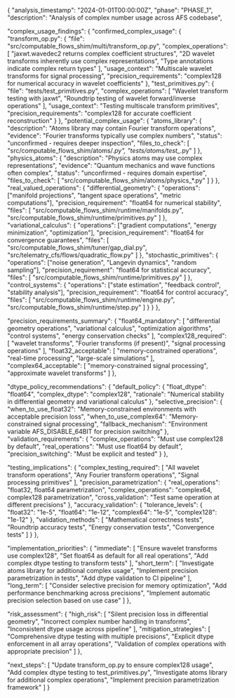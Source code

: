 {
  "analysis_timestamp": "2024-01-01T00:00:00Z",
  "phase": "PHASE_1",
  "description": "Analysis of complex number usage across AFS codebase",

  "complex_usage_findings": {
    "confirmed_complex_usage": {
      "transform_op.py": {
        "file": "src/computable_flows_shim/multi/transform_op.py",
        "complex_operations": [
          "jaxwt.wavedec2 returns complex coefficient structures",
          "2D wavelet transforms inherently use complex representations",
          "Type annotations indicate complex return types"
        ],
        "usage_context": "Multiscale wavelet transforms for signal processing",
        "precision_requirements": "complex128 for numerical accuracy in wavelet coefficients"
      },
      "test_primitives.py": {
        "file": "tests/test_primitives.py",
        "complex_operations": [
          "Wavelet transform testing with jaxwt",
          "Roundtrip testing of wavelet forward/inverse operations"
        ],
        "usage_context": "Testing multiscale transform primitives",
        "precision_requirements": "complex128 for accurate coefficient reconstruction"
      }
    },
    "potential_complex_usage": {
      "atoms_library": {
        "description": "Atoms library may contain Fourier transform operations",
        "evidence": "Fourier transforms typically use complex numbers",
        "status": "unconfirmed - requires deeper inspection",
        "files_to_check": [
          "src/computable_flows_shim/atoms/*.py",
          "tests/atoms/test_*.py"
        ]
      },
      "physics_atoms": {
        "description": "Physics atoms may use complex representations",
        "evidence": "Quantum mechanics and wave functions often complex",
        "status": "unconfirmed - requires domain expertise",
        "files_to_check": [
          "src/computable_flows_shim/atoms/physics_*.py"
        ]
      }
    },
    "real_valued_operations": {
      "differential_geometry": {
        "operations": ["manifold projections", "tangent space operations", "metric computations"],
        "precision_requirement": "float64 for numerical stability",
        "files": [
          "src/computable_flows_shim/runtime/manifolds.py",
          "src/computable_flows_shim/runtime/primitives.py"
        ]
      },
      "variational_calculus": {
        "operations": ["gradient computations", "energy minimization", "optimization"],
        "precision_requirement": "float64 for convergence guarantees",
        "files": [
          "src/computable_flows_shim/tuner/gap_dial.py",
          "src/telematry_cfs/flows/quadratic_flow.py"
        ]
      },
      "stochastic_primitives": {
        "operations": ["noise generation", "Langevin dynamics", "random sampling"],
        "precision_requirement": "float64 for statistical accuracy",
        "files": [
          "src/computable_flows_shim/runtime/primitives.py"
        ]
      },
      "control_systems": {
        "operations": ["state estimation", "feedback control", "stability analysis"],
        "precision_requirement": "float64 for control accuracy",
        "files": [
          "src/computable_flows_shim/runtime/engine.py",
          "src/computable_flows_shim/runtime/step.py"
        ]
      }
    }
  },

  "precision_requirements_summary": {
    "float64_mandatory": [
      "differential geometry operations",
      "variational calculus",
      "optimization algorithms",
      "control systems",
      "energy conservation checks"
    ],
    "complex128_required": [
      "wavelet transforms",
      "Fourier transforms (if present)",
      "signal processing operations"
    ],
    "float32_acceptable": [
      "memory-constrained operations",
      "real-time processing",
      "large-scale simulations"
    ],
    "complex64_acceptable": [
      "memory-constrained signal processing",
      "approximate wavelet transforms"
    ]
  },

  "dtype_policy_recommendations": {
    "default_policy": {
      "float_dtype": "float64",
      "complex_dtype": "complex128",
      "rationale": "Numerical stability in differential geometry and variational calculus"
    },
    "selective_precision": {
      "when_to_use_float32": "Memory-constrained environments with acceptable precision loss",
      "when_to_use_complex64": "Memory-constrained signal processing",
      "fallback_mechanism": "Environment variable AFS_DISABLE_64BIT for precision switching"
    },
    "validation_requirements": {
      "complex_operations": "Must use complex128 by default",
      "real_operations": "Must use float64 by default",
      "precision_switching": "Must be explicit and tested"
    }
  },

  "testing_implications": {
    "complex_testing_required": [
      "All wavelet transform operations",
      "Any Fourier transform operations",
      "Signal processing primitives"
    ],
    "precision_parametrization": {
      "real_operations": "float32, float64 parametrization",
      "complex_operations": "complex64, complex128 parametrization",
      "cross_validation": "Test same operation at different precisions"
    },
    "accuracy_validation": {
      "tolerance_levels": {
        "float32": "1e-5",
        "float64": "1e-12",
        "complex64": "1e-5",
        "complex128": "1e-12"
      },
      "validation_methods": [
        "Mathematical correctness tests",
        "Roundtrip accuracy tests",
        "Energy conservation tests",
        "Convergence tests"
      ]
    }
  },

  "implementation_priorities": {
    "immediate": [
      "Ensure wavelet transforms use complex128",
      "Set float64 as default for all real operations",
      "Add complex dtype testing to transform tests"
    ],
    "short_term": [
      "Investigate atoms library for additional complex usage",
      "Implement precision parametrization in tests",
      "Add dtype validation to CI pipeline"
    ],
    "long_term": [
      "Consider selective precision for memory optimization",
      "Add performance benchmarking across precisions",
      "Implement automatic precision selection based on use case"
    ]
  },

  "risk_assessment": {
    "high_risk": [
      "Silent precision loss in differential geometry",
      "Incorrect complex number handling in transforms",
      "Inconsistent dtype usage across pipeline"
    ],
    "mitigation_strategies": [
      "Comprehensive dtype testing with multiple precisions",
      "Explicit dtype enforcement in all array operations",
      "Validation of complex operations with appropriate precision"
    ]
  },

  "next_steps": [
    "Update transform_op.py to ensure complex128 usage",
    "Add complex dtype testing to test_primitives.py",
    "Investigate atoms library for additional complex operations",
    "Implement precision parametrization framework"
  ]
}